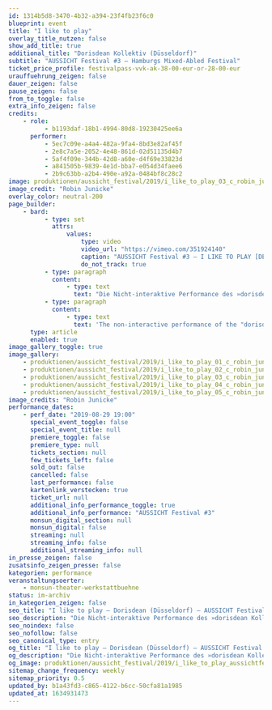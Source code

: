 ```yaml
---
id: 1314b5d8-3470-4b32-a394-23f4fb23f6c0
blueprint: event
title: "I like to play"
overlay_title_nutzen: false
show_add_title: true
additional_title: "Dorisdean Kollektiv (Düsseldorf)"
subtitle: "AUSSICHT Festival #3 – Hamburgs Mixed-Abled Festival"
ticket_price_profile: festivalpass-vvk-ak-38-00-eur-or-28-00-eur
urauffuehrung_zeigen: false
dauer_zeigen: false
pause_zeigen: false
from_to_toggle: false
extra_info_zeigen: false
credits:
    - role:
          - b1193daf-18b1-4994-80d8-19230425ee6a
      performer:
          - 5ec7c09e-a4a4-482a-9fa4-8bd3e82af45f
          - 2e8c7a5e-2052-4e48-861d-02d51135d4b7
          - 5af4f09e-344b-42d8-a60e-d4f69e33823d
          - a841505b-9839-4e1d-bba7-e054d34faee6
          - 2b9c63bb-a2b4-490e-a92a-0484bf8c28c2
image: produktionen/aussicht_festival/2019/i_like_to_play_03_c_robin_junicke.jpg
image_credit: "Robin Junicke"
overlay_color: neutral-200
page_builder:
    - bard:
          - type: set
            attrs:
                values:
                    type: video
                    video_url: "https://vimeo.com/351924140"
                    caption: "AUSSICHT Festival #3 – I LIKE TO PLAY [DE, Düsseldorf]"
                    do_not_track: true
          - type: paragraph
            content:
                - type: text
                  text: "Die Nicht-interaktive Performance des »dorisdean Kollektiv« befasst sich mit den Themen: Sexualität, körperliche Behinderung, soziales Geschlecht, Gender. Die Performer:innen setzen sich mit ihrer Sexualität und ihrem sozialen Geschlecht auseinander. Wer wir sind, wo wir herkommen und wieso wir unsere geschlechtliche Persönlichkeit definieren wie wir es tun, sind grundlegende Fragen dieser Arbeit.\_"
          - type: paragraph
            content:
                - type: text
                  text: 'The non-interactive performance of the "dorisdean Kollektiv" deals with the topics: sexuality, physical disability, social gender, gender. The performers deal with their sexuality and their social gender. Who we are, where we come from and why we define our sexual personality as we do it are fundamental questions of this work.'
      type: article
      enabled: true
image_gallery_toggle: true
image_gallery:
    - produktionen/aussicht_festival/2019/i_like_to_play_01_c_robin_junicke.jpg
    - produktionen/aussicht_festival/2019/i_like_to_play_02_c_robin_junicke.jpg
    - produktionen/aussicht_festival/2019/i_like_to_play_03_c_robin_junicke.jpg
    - produktionen/aussicht_festival/2019/i_like_to_play_04_c_robin_junicke.jpg
    - produktionen/aussicht_festival/2019/i_like_to_play_05_c_robin_junicke.jpg
image_credits: "Robin Junicke"
performance_dates:
    - perf_date: "2019-08-29 19:00"
      special_event_toggle: false
      special_event_title: null
      premiere_toggle: false
      premiere_type: null
      tickets_section: null
      few_tickets_left: false
      sold_out: false
      cancelled: false
      last_performance: false
      kartenlink_verstecken: true
      ticket_url: null
      additional_info_performance_toggle: true
      additional_info_performance: "AUSSICHT Festival #3"
      monsun_digital_section: null
      monsun_digital: false
      streaming: null
      streaming_info: false
      additional_streaming_info: null
in_presse_zeigen: false
zusatsinfo_zeigen_presse: false
kategorien: performance
veranstaltungsoerter:
    - monsun-theater-werkstattbuehne
status: im-archiv
in_kategorien_zeigen: false
seo_title: "I like to play – Dorisdean (Düsseldorf) – AUSSICHT Festival #3"
seo_description: "Die Nicht-interaktive Performance des »dorisdean Kollektiv« befasst sich mit den Themen: Sexualität, körperliche Behinderung, soziales Geschlecht, Gender."
seo_noindex: false
seo_nofollow: false
seo_canonical_type: entry
og_title: "I like to play – Dorisdean (Düsseldorf) – AUSSICHT Festival #3"
og_description: "Die Nicht-interaktive Performance des »dorisdean Kollektiv« befasst sich mit den Themen: Sexualität, körperliche Behinderung, soziales Geschlecht, Gender."
og_image: produktionen/aussicht_festival/2019/i_like_to_play_aussichtfestival_social_media_image.jpg
sitemap_change_frequency: weekly
sitemap_priority: 0.5
updated_by: b1a43fd3-c865-4122-b6cc-50cfa81a1985
updated_at: 1634931473
---
```

